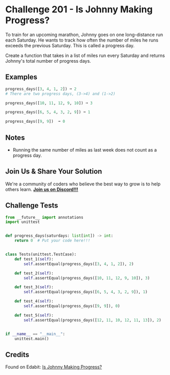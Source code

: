 # Challenge 201 - Is Johnny Making Progress?

To train for an upcoming marathon, Johnny goes on one long-distance run each Saturday. He wants to track how often the number of miles he runs exceeds the previous Saturday. This is called a progress day.

Create a function that takes in a list of miles run every Saturday and returns Johnny's total number of progress days.

## Examples
```python
progress_days([3, 4, 1, 2]) ➞ 2
# There are two progress days, (3->4) and (1->2)

progress_days([10, 11, 12, 9, 10]) ➞ 3

progress_days([6, 5, 4, 3, 2, 9]) ➞ 1

progress_days([9, 9])  ➞ 0
```
## Notes

- Running the same number of miles as last week does not count as a progress day.  

## Join Us & Share Your Solution

We're a community of coders who believe the best way to grow is to help others learn. **[Join us on Discord!!!](https://discord.gg/sfHykntuGy)**

## Challenge Tests
```python
from __future__ import annotations
import unittest


def progress_days(saturdays: list[int]) -> int:
    return 0  # Put your code here!!!


class Tests(unittest.TestCase):
    def test_1(self):
        self.assertEqual(progress_days([3, 4, 1, 2]), 2)

    def test_2(self):
        self.assertEqual(progress_days([10, 11, 12, 9, 10]), 3)

    def test_3(self):
        self.assertEqual(progress_days([6, 5, 4, 3, 2, 9]), 1)

    def test_4(self):
        self.assertEqual(progress_days([9, 9]), 0)

    def test_5(self):
        self.assertEqual(progress_days([12, 11, 10, 12, 11, 13]), 2)


if __name__ == "__main__":
    unittest.main()
```
## Credits

Found on Edabit: [Is Johnny Making Progress?](https://edabit.com/challenge/2yHQwkecEHZBfHcmN)
